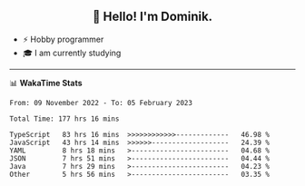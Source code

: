 <h2 align="center">👋 Hello! I'm Dominik.</h2>

- ⚡ Hobby programmer
- 🎓 I am currently studying

---
📊 **WakaTime Stats**
<!--START_SECTION:waka-->

```text
From: 09 November 2022 - To: 05 February 2023

Total Time: 177 hrs 16 mins

TypeScript   83 hrs 16 mins  >>>>>>>>>>>>-------------   46.98 %
JavaScript   43 hrs 14 mins  >>>>>>-------------------   24.39 %
YAML         8 hrs 18 mins   >------------------------   04.68 %
JSON         7 hrs 51 mins   >------------------------   04.44 %
Java         7 hrs 29 mins   >------------------------   04.23 %
Other        5 hrs 56 mins   >------------------------   03.35 %
```

<!--END_SECTION:waka-->
